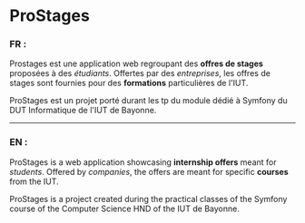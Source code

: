 # ProStages

### FR :

Prostages est une application web regroupant des **offres de stages** proposées à des
*étudiants*. Offertes par des *entreprises*, les offres de stages sont fournies
pour des **formations** particulières de l'IUT.

ProStages est un projet porté durant les tp du module dédié à Symfony du DUT Informatique de l'IUT de Bayonne.

***

### EN :

ProStages is a web application showcasing **internship offers** meant for *students*.
Offered by *companies*, the offers are meant for specific **courses** from the IUT.

ProStages is a project created during the practical classes of the Symfony course of the Computer Science HND of the IUT de Bayonne.
